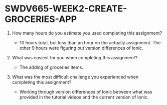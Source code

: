 # SWDV665-WEEK2-CREATE-GROCERIES-APP

1. How many hours do you estimate you used completing this assignment?
     - 10 hours total, but less than an hour on the actually assignment.
       The other 9 hours were figuring out version differences of Ionic.

2. What was easiest for you when completing this assignment?
   - The adding of groceries items.
   
3. What was the most difficult challenge you experienced when completing this assignment?
     - Working through version differences of Ionic between what was provided in the tutorial
       videos and the current version of Ionic.

